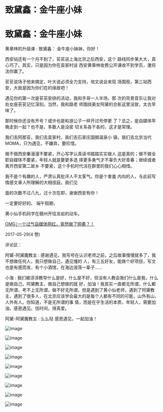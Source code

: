 # 致黛鑫：金牛座小妹

# 致黛鑫：金牛座小妹

黄章林的升级课 : 致黛鑫： 金牛座小妹妹，你好！

西安站还有一个月不到了，苌苌说上海北京之后西安，这个 路线同步某大大，真心巧了。其实，只是因为你在袁家村说 西安黄章林收费公开课收不到学员，激将法你赢了。

苌苌说场子他来搞定，叶大说必须全力支持，培文说会来现 场围观，第三站西安，大抵是因为你们在的缘故吧！

遇见你的第一次是苌苌安排的活动，我和手哥一人半场，那 次的背景音乐让我对处女座苌苌记忆深刻。当然，我和路老 师围绕美女阿黛的合影这里没放，太古早味了。

那时候你还没有开号？或许也是和游公子一样开过号停更 了？总之，是自媒体早晚走到一起？也不是，多数人是没密 切关系各干各的，这才是常理。

我们去阿那亚，我们去袁家村，我们去石家庄国御温泉小 镇，我们去北京当代 MOMA，只为遇见，不嫌弃，要珍惜。

做不做西安秦漫漫不要紧，开心写字认真读书踏踏实实做人 这是真的；做不做全职自媒体不要紧，年轻人就是要更多选 择更多勇气才不辜负大好青春；继续或者离开西安第二故乡 不要紧，这个手机时代活在群里的我们心心相惜。

我不是个有趣的人，严肃认真批评人不太客气。你是个害羞 内向的人，与此前写情感文章人所理解的大相径庭。我们见

面的次数不过八九，过十次在即，谢谢西安有你！

一定要好好的。 端午假期，

黄小仙手机码字在赣州开往龙岩的动车。

[OMG](https://mp.weixin.qq.com/s/Sdkon__n_lYqOknbV6vGlQ)[￨](https://mp.weixin.qq.com/s/Sdkon__n_lYqOknbV6vGlQ)[一个过气自媒体网红，竟然做了网黄？！](https://mp.weixin.qq.com/s/Sdkon__n_lYqOknbV6vGlQ)

2017-05-29(4 赞)

评论区：

阿黛-阿黛魔教主 : 感谢遇见，我写号在认识老师之前，之后故事慢慢就多了，我不想做任何人，我只想做自己，遇见懂的 人，有三五好友，能做个好项目，写文也是有感而发，有个小酒馆，在海边浪荡一辈子……

小海 : 我们被谆谆教导什么是好，什么是不好，但没有人教会我们什么是我，什么是做自己。阿黛教主，做自己想做的就 好，加油！我其实一直都无所谓，什么都无所谓，考不上无所谓，做不好无所谓，但是遇到了黄小仙老师，遇到了阿黛教 主，遇到了很多人，在北京应该学会最大的是每个人都有不同的可能，山外有山，人外有人。你知道，不是无所谓的事 情，而是在乎生活的本质，年轻人，需要加油，感恩遇见。信时间，得真爱。

阿黛-阿黛魔教主 : 么么哒 感恩遇见，一起加油！

![image](img/Image_426.png)

![image](img/Image_427.png)

![image](img/Image_428.png)

![image](img/Image_429.png)

![image](img/Image_430.png)

![image](img/Image_431.png)

![image](img/Image_432.png)

![image](img/Image_433.png)

![image](img/Image_434.png)
